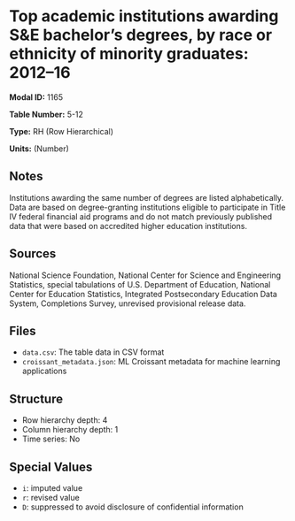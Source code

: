# Top academic institutions awarding S&E bachelor&#8217;s degrees, by race or ethnicity of minority graduates: 2012&#8211;16 

**Modal ID:** 1165

**Table Number:** 5-12

**Type:** RH (Row Hierarchical)

**Units:** (Number)

## Notes

Institutions awarding the same number of degrees are listed alphabetically. Data are based on degree-granting institutions eligible to participate in Title IV federal financial aid programs and do not match previously published data that were based on accredited higher education institutions.

## Sources

National Science Foundation, National Center for Science and Engineering Statistics, special tabulations of U.S. Department of Education, National Center for Education Statistics, Integrated Postsecondary Education Data System, Completions Survey, unrevised provisional release data.

## Files

- `data.csv`: The table data in CSV format
- `croissant_metadata.json`: ML Croissant metadata for machine learning applications

## Structure

- Row hierarchy depth: 4
- Column hierarchy depth: 1
- Time series: No

## Special Values

- `i`: imputed value
- `r`: revised value
- `D`: suppressed to avoid disclosure of confidential information

